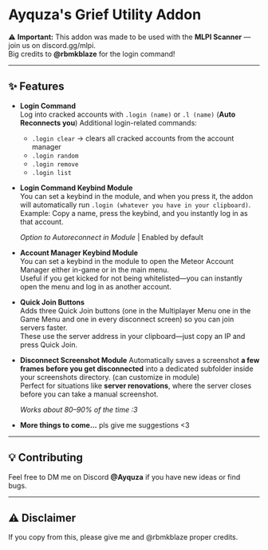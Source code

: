 # Ayquza's Grief Utility Addon  

⚠️ **Important:** This addon was made to be used with the **MLPI Scanner** — join us on discord.gg/mlpi.  
Big credits to **@rbmkblaze** for the login command!

---

## ✨ Features  

- **Login Command**  
  Log into cracked accounts with `.login (name)` or `.l (name)`  (**Auto Reconnects you**)
  Additional login-related commands:  
  - `.login clear` → clears all cracked accounts from the account manager  
  - `.login random`  
  - `.login remove`  
  - `.login list`  

- **Login Command Keybind Module**  
  You can set a keybind in the module, and when you press it, the addon will automatically run `.login (whatever you have in your clipboard)`.  
  Example: Copy a name, press the keybind, and you instantly log in as that account.

  *Option to Autoreconnect in Module* | Enabled by default

- **Account Manager Keybind Module**  
  You can set a keybind in the module to open the Meteor Account Manager either in-game or in the main menu.  
  Useful if you get kicked for not being whitelisted—you can instantly open the menu and log in as another account.  

- **Quick Join Buttons**  
  Adds three Quick Join buttons (one in the Multiplayer Menu one in the Game Menu and one in every disconnect screen) so you can join servers faster.  
  These use the server address in your clipboard—just copy an IP and press Quick Join.  

- **Disconnect Screenshot Module**
  Automatically saves a screenshot **a few frames before you get disconnected** into a dedicated subfolder inside your screenshots directory. (can customize in module)  
  Perfect for situations like **server renovations**, where the server closes before you can take a manual screenshot.  

  *Works about 80–90% of the time :3*

- **More things to come...**   pls give me suggestions <3

---

## 💡 Contributing  

Feel free to DM me on Discord **@Ayquza** if you have new ideas or find bugs.  

---

## ⚠️ Disclaimer  

If you copy from this, please give me and @rbmkblaze proper credits.  
